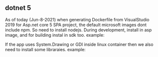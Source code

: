 ## dotnet 5
As of today (Jun-8-2021) when generating Dockerfile from VisualStudio 2019 for Asp.net core 5 SPA project, 
the default microsoft images dont include npm. So need to install nodejs. During development, install in asp image, and for building instal in sdk too.
example:

If the app uses System.Drawing or GDI inside linux container then we also need to install some libraraies.
example:
